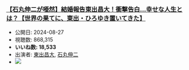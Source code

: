 ### [【石丸伸二が唖然】結婚報告東出昌大！衝撃告白…幸せな人生とは？【世界の果てに、東出・ひろゆき置いてきた】](https://www.youtube.com/watch?v=8xFzx_lOouI)
-   公開日: 2024-08-27
-   視聴数: 868,315
-   **いいね数: 18,533**
-   出演者: [東出昌大](/rehacq_fan/people/東出昌大 "wikilink"), [石丸伸二](/rehacq_fan/people/石丸伸二 "wikilink")
- [![](https://img.youtube.com/vi/8xFzx_lOouI/hqdefault.jpg)](https://www.youtube.com/watch?v=8xFzx_lOouI)
